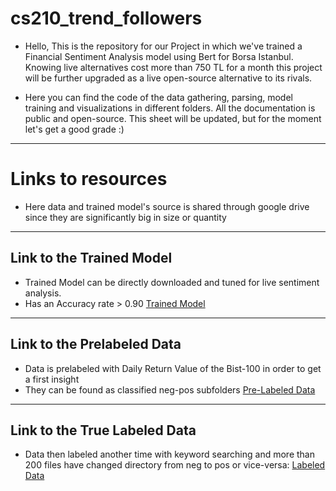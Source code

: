 # cs210_trend_followers

- Hello, This is the repository for our Project in which we've trained a Financial Sentiment Analysis model using Bert for Borsa Istanbul. Knowing live alternatives cost more than 750 TL for a month this project will be further upgraded as a live open-source alternative to its rivals.   

- Here you can find the code of the data gathering, parsing, model training and visualizations in different folders.
All the documentation is public and open-source.
This sheet will be updated, but for the moment
let's get a good grade :)

-----------------------------------------------

# Links to resources
- Here data and trained model's source is shared through google drive since they are significantly big in size or quantity
------------------------------------------------------------ 
## Link to the Trained Model
- Trained Model can be directly downloaded and tuned for live sentiment analysis.
- Has an Accuracy rate > 0.90
[Trained Model](https://drive.google.com/drive/folders/1sn4JtCZ44wH2FO60Opm3FKXQwYLMtwGY?usp=sharing)  
------------------------------------------------------------
## Link to the Prelabeled Data
- Data is prelabeled with Daily Return Value of the Bist-100 in order to get a first insight
- They can be found as classified neg-pos subfolders
[Pre-Labeled Data](https://drive.google.com/drive/folders/1NYB9wBx8yt31drdczAB_ll5s31I1dcN4?usp=sharing)  
-------------------------------------------------------------
## Link to the True Labeled Data 
- Data then labeled another time with keyword searching and more than 200 files have changed directory from neg to pos or vice-versa: 
[Labeled Data](https://drive.google.com/drive/folders/1sn4JtCZ44wH2FO60Opm3FKXQwYLMtwGY?usp=sharing)
